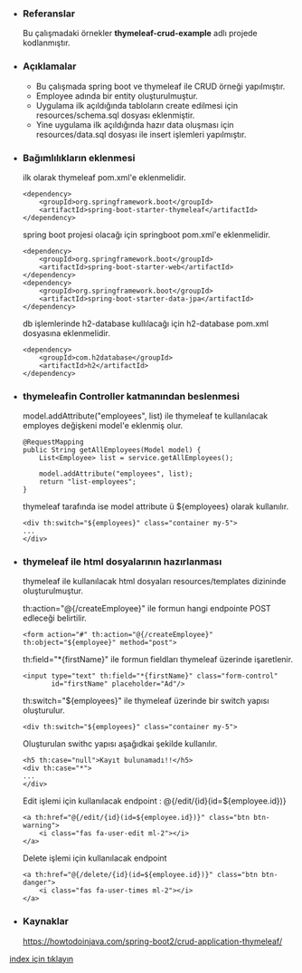 * ### Referanslar
    Bu çalışmadaki örnekler **thymeleaf-crud-example** adlı projede kodlanmıştır.
    
* ### Açıklamalar
    - Bu çalışmada spring boot ve thymeleaf ile CRUD örneği yapılmıştır.
    - Employee adında bir entity oluşturulmuştur.
    - Uygulama ilk açıldığında tabloların create edilmesi için resources/schema.sql dosyası eklenmiştir.
    - Yine uygulama ilk açıldığında hazır data oluşması için resources/data.sql dosyası ile insert işlemleri yapılmıştır.

* ### Bağımlılıkların eklenmesi
    ilk olarak thymeleaf pom.xml'e eklenmelidir.
    ```
    <dependency>
        <groupId>org.springframework.boot</groupId>
        <artifactId>spring-boot-starter-thymeleaf</artifactId>
    </dependency>
    ```
    
    spring boot projesi olacağı için springboot pom.xml'e eklenmelidir.
    ```
    <dependency>
        <groupId>org.springframework.boot</groupId>
        <artifactId>spring-boot-starter-web</artifactId>
    </dependency>
    <dependency>
        <groupId>org.springframework.boot</groupId>
        <artifactId>spring-boot-starter-data-jpa</artifactId>
    </dependency>
    ```
    db işlemlerinde h2-database kullılacağı için h2-database pom.xml dosyasına eklenmelidir.
    ```
    <dependency>
        <groupId>com.h2database</groupId>
        <artifactId>h2</artifactId>
    </dependency>
    ```

* ### thymeleafin Controller katmanından beslenmesi
    model.addAttribute("employees", list) ile thymeleaf te kullanılacak employes değişkeni model'e eklenmiş olur.
    ```
    @RequestMapping
    public String getAllEmployees(Model model) {
        List<Employee> list = service.getAllEmployees();
    
        model.addAttribute("employees", list);
        return "list-employees";
    }
    ```

    thymeleaf tarafında ise model attribute ü ${employees} olarak kullanılır.
    ```
    <div th:switch="${employees}" class="container my-5">
    ...
    </div>
    ```    

* ### thymeleaf ile html dosyalarının hazırlanması
    thymeleaf ile kullanılacak html dosyaları resources/templates dizininde oluşturulmuştur.
    
    th:action="@{/createEmployee}" ile formun hangi endpointe POST edleceği belirtilir.
    ```
    <form action="#" th:action="@{/createEmployee}" th:object="${employee}" method="post">
    ```
    
    th:field="*{firstName}" ile formun fieldları thymeleaf üzerinde işaretlenir.
    ```
    <input type="text" th:field="*{firstName}" class="form-control"
           id="firstName" placeholder="Ad"/>
    ```
    
    th:switch="${employees}" ile thymeleaf üzerinde bir switch yapısı oluşturulur.
    ```
    <div th:switch="${employees}" class="container my-5">
    ```
    
    Oluşturulan swithc yapısı aşağıdkai şekilde kullanılır.
    ```
    <h5 th:case="null">Kayıt bulunamadı!!</h5>
    <div th:case="*">
    ...
    </div>
    ```
    
    Edit işlemi için kullanılacak endpoint : @{/edit/{id}(id=${employee.id})}
    ```
    <a th:href="@{/edit/{id}(id=${employee.id})}" class="btn btn-warning">
        <i class="fas fa-user-edit ml-2"></i>
    </a>
    ```
    
    Delete işlemi için kullanılacak endpoint
    ```
    <a th:href="@{/delete/{id}(id=${employee.id})}" class="btn btn-danger">
        <i class="fas fa-user-times ml-2"></i>
    </a>
    ```

* ### Kaynaklar
    https://howtodoinjava.com/spring-boot2/crud-application-thymeleaf/ 

[index için tıklayın](../README.md)
